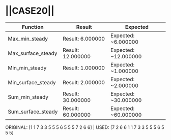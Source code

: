 # ||CASE20||
Function | Result | Expected
---|---|---
|Max_min_steady| Result: 6.000000| Expected: ~6.000000
|Max_surface_steady| Result: 12.000000| Expected: ~12.000000
|Min_min_steady| Result: 1.000000| Expected: ~1.000000
|Min_surface_steady| Result: 2.000000| Expected: ~2.000000
|Sum_min_steady| Result: 30.000000| Expected: ~30.000000
|Sum_surface_steady| Result: 60.000000| Expected: ~60.000000

ORIGINAL: [1 1 7 3 3 5 5 5 6 5 5 5 7 2 6 6] | USED: [7 2 6 6 1 1 7 3 3 5 5 5 6 5 5 5]
